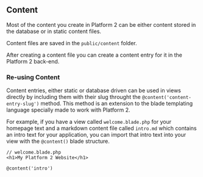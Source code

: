 ## Content

Most of the content you create in Platform 2 can be either content stored in the database or in static content files.

Content files are saved in the `public/content` folder.

After creating a content file you can create a content entry for it in the Platform 2 back-end.

### Re-using Content

Content entries, either static or database driven can be used in views directly by including them with their slug throught the `@content('content-entry-slug')` method. This method is an extension to the blade templating language specially made to work with Platform 2.

For example, if you have a view called `welcome.blade.php` for your homepage text and a markdown content file called `intro.md` which contains an intro text for your application, you can import that intro text into your view with the `@content()` blade structure.

	// welcome.blade.php
	<h1>My Platform 2 Website</h1>

	@content('intro')
